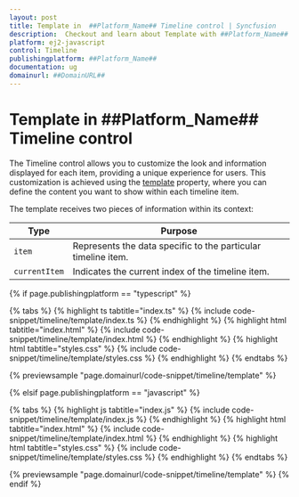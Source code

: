 ```yaml
---
layout: post
title: Template in  ##Platform_Name## Timeline control | Syncfusion
description:  Checkout and learn about Template with ##Platform_Name## Timeline control of Syncfusion Essential JS 2 and more.
platform: ej2-javascript
control: Timeline
publishingplatform: ##Platform_Name##
documentation: ug
domainurl: ##DomainURL##
---
```


# Template in ##Platform_Name## Timeline control

The Timeline control allows you to customize the look and information displayed for each item, providing a unique experience for users. This customization is achieved using the [template](../api/timeline#template) property, where you can define the content you want to show within each timeline item.

The template receives two pieces of information within its context:

| Type | Purpose |
| --- | --- |
| `item` | Represents the data specific to the particular timeline item. |
| `currentItem` | Indicates the current index of the timeline item. |

{% if page.publishingplatform == "typescript" %}

{% tabs %}
{% highlight ts tabtitle="index.ts" %}
{% include code-snippet/timeline/template/index.ts %}
{% endhighlight %}
{% highlight html tabtitle="index.html" %}
{% include code-snippet/timeline/template/index.html %}
{% endhighlight %}
{% highlight html tabtitle="styles.css" %}
{% include code-snippet/timeline/template/styles.css %}
{% endhighlight %}
{% endtabs %}

{% previewsample "page.domainurl/code-snippet/timeline/template" %}

{% elsif page.publishingplatform == "javascript" %}

{% tabs %}
{% highlight js tabtitle="index.js" %}
{% include code-snippet/timeline/template/index.js %}
{% endhighlight %}
{% highlight html tabtitle="index.html" %}
{% include code-snippet/timeline/template/index.html %}
{% endhighlight %}
{% highlight html tabtitle="styles.css" %}
{% include code-snippet/timeline/template/styles.css %}
{% endhighlight %}
{% endtabs %}

{% previewsample "page.domainurl/code-snippet/timeline/template" %}
{% endif %}